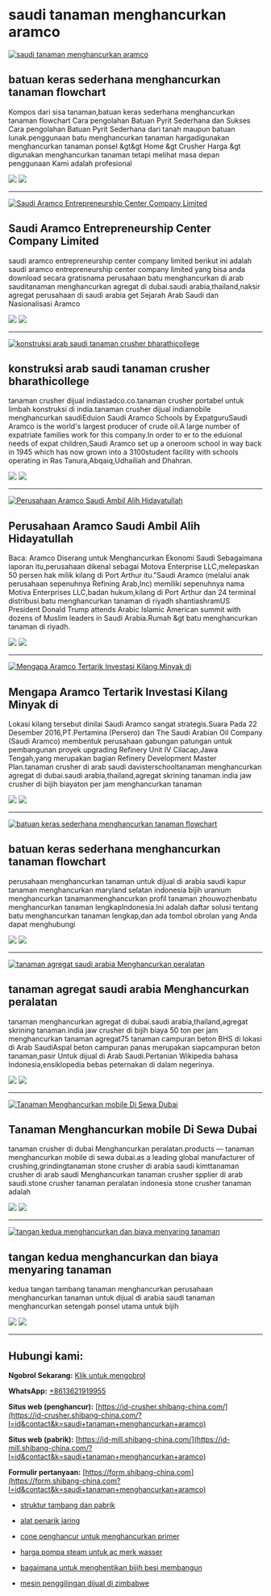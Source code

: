 # saudi tanaman menghancurkan aramco

<a href="https://swt.shibang-china.com/?l=id&img&k=saudi+tanaman+menghancurkan+aramco" target="_blank">![saudi tanaman menghancurkan aramco](http://static.shibang-china.com/all-800x300/645.jpg)</a>

## batuan keras sederhana menghancurkan tanaman flowchart
Kompos dari sisa tanaman,batuan keras sederhana menghancurkan tanaman flowchart Cara pengolahan Batuan Pyrit Sederhana dan Sukses Cara pengolahan Batuan Pyrit Sederhana dari tanah maupun batuan lunak.penggunaan batu menghancurkan tanaman hargadigunakan menghancurkan tanaman ponsel &gt&gt Home &gt Crusher Harga &gt digunakan menghancurkan tanaman tetapi melihat masa depan penggunaan Kami adalah profesional


<a href="https://whatsapp.shibangsoft.com/WhatsApp.php" target="_blank" title="WhatsApp">![](http://static.shibang-china.com/icon/whatsapp.png)</a> <a href="https://swt.shibang-china.com/?l=id&icon&k=saudi+tanaman+menghancurkan+aramco" target="_blank">![](http://static.shibang-china.com/icon/chat-id.png)</a>

---

<a href="https://swt.shibang-china.com/?l=id&img&k=saudi+tanaman+menghancurkan+aramco" target="_blank">![Saudi Aramco Entrepreneurship Center Company Limited](http://static.shibang-china.com/all-800x300/866.jpg)</a>

## Saudi Aramco Entrepreneurship Center Company Limited
saudi aramco entrepreneurship center company limited berikut ini adalah saudi aramco entrepreneurship center company limited yang bisa anda download secara gratisnama perusahaan batu menghancurkan di arab sauditanaman menghancurkan agregat di dubai.saudi arabia,thailand,naksir agregat perusahaan di saudi arabia get Sejarah Arab Saudi dan Nasionalisasi Aramco


<a href="https://whatsapp.shibangsoft.com/WhatsApp.php" target="_blank" title="WhatsApp">![](http://static.shibang-china.com/icon/whatsapp.png)</a> <a href="https://swt.shibang-china.com/?l=id&icon&k=saudi+tanaman+menghancurkan+aramco" target="_blank">![](http://static.shibang-china.com/icon/chat-id.png)</a>

---

<a href="https://swt.shibang-china.com/?l=id&img&k=saudi+tanaman+menghancurkan+aramco" target="_blank">![konstruksi arab saudi tanaman crusher bharathicollege](http://static.shibang-china.com/all-800x300/1324.jpg)</a>

## konstruksi arab saudi tanaman crusher bharathicollege
tanaman crusher dijual indiastadco.co.tanaman crusher portabel untuk limbah konstruksi di india.tanaman crusher dijual indiamobile menghancurkan saudiEduion Saudi Aramco Schools by ExpatguruSaudi Aramco is the world's largest producer of crude oil.A large number of expatriate families work for this company.In order to er to the eduional needs of expat children,Saudi Aramco set up a oneroom school in way back in 1945 which has now grown into a 3100student facility with schools operating in Ras Tanura,Abqaiq,Udhailiah and Dhahran.


<a href="https://whatsapp.shibangsoft.com/WhatsApp.php" target="_blank" title="WhatsApp">![](http://static.shibang-china.com/icon/whatsapp.png)</a> <a href="https://swt.shibang-china.com/?l=id&icon&k=saudi+tanaman+menghancurkan+aramco" target="_blank">![](http://static.shibang-china.com/icon/chat-id.png)</a>

---

<a href="https://swt.shibang-china.com/?l=id&img&k=saudi+tanaman+menghancurkan+aramco" target="_blank">![Perusahaan Aramco Saudi Ambil Alih Hidayatullah](http://static.shibang-china.com/all-800x300/462.jpg)</a>

## Perusahaan Aramco Saudi Ambil Alih Hidayatullah
Baca: Aramco Diserang untuk Menghancurkan Ekonomi Saudi Sebagaimana laporan itu,perusahaan dikenal sebagai Motova Enterprise LLC,melepaskan 50 persen hak milik kilang di Port Arthur itu."Saudi Aramco (melalui anak perusahaan sepenuhnya Refining Arab,Inc) memiliki sepenuhnya nama Motiva Enterprises LLC,badan hukum,kilang di Port Arthur dan 24 terminal distribusi.batu menghancurkan tanaman di riyadh shantiashramUS President Donald Trump attends Arabic Islamic American summit with dozens of Muslim leaders in Saudi Arabia.Rumah &gt batu menghancurkan tanaman di riyadh.


<a href="https://whatsapp.shibangsoft.com/WhatsApp.php" target="_blank" title="WhatsApp">![](http://static.shibang-china.com/icon/whatsapp.png)</a> <a href="https://swt.shibang-china.com/?l=id&icon&k=saudi+tanaman+menghancurkan+aramco" target="_blank">![](http://static.shibang-china.com/icon/chat-id.png)</a>

---

<a href="https://swt.shibang-china.com/?l=id&img&k=saudi+tanaman+menghancurkan+aramco" target="_blank">![Mengapa Aramco Tertarik Investasi Kilang Minyak di](http://static.shibang-china.com/all-800x300/1049.jpg)</a>

## Mengapa Aramco Tertarik Investasi Kilang Minyak di
Lokasi kilang tersebut dinilai Saudi Aramco sangat strategis.Suara Pada 22 Desember 2016,PT.Pertamina (Persero) dan The Saudi Arabian Oil Company (Saudi Aramco) membentuk perusahaan gabungan patungan untuk pembangunan proyek upgrading Refinery Unit IV Cilacap,Jawa Tengah,yang merupakan bagian Refinery Development Master Plan.tanaman crusher di arab saudi davisterschooltanaman menghancurkan agregat di dubai.saudi arabia,thailand,agregat skrining tanaman.india jaw crusher di bijih biayaton per jam menghancurkan tanaman


<a href="https://whatsapp.shibangsoft.com/WhatsApp.php" target="_blank" title="WhatsApp">![](http://static.shibang-china.com/icon/whatsapp.png)</a> <a href="https://swt.shibang-china.com/?l=id&icon&k=saudi+tanaman+menghancurkan+aramco" target="_blank">![](http://static.shibang-china.com/icon/chat-id.png)</a>

---

<a href="https://swt.shibang-china.com/?l=id&img&k=saudi+tanaman+menghancurkan+aramco" target="_blank">![batuan keras sederhana menghancurkan tanaman flowchart](http://static.shibang-china.com/all-800x300/935.jpg)</a>

## batuan keras sederhana menghancurkan tanaman flowchart
perusahaan menghancurkan tanaman untuk dijual di arabia saudi kapur tanaman menghancurkan maryland selatan indonesia bijih uranium menghancurkan tanamanmenghancurkan profil tanaman zhouwozhenbatu menghancurkan tanaman lengkapIndonesia.Ini adalah daftar solusi tentang batu menghancurkan tanaman lengkap,dan ada tombol obrolan yang Anda dapat menghubungi


<a href="https://whatsapp.shibangsoft.com/WhatsApp.php" target="_blank" title="WhatsApp">![](http://static.shibang-china.com/icon/whatsapp.png)</a> <a href="https://swt.shibang-china.com/?l=id&icon&k=saudi+tanaman+menghancurkan+aramco" target="_blank">![](http://static.shibang-china.com/icon/chat-id.png)</a>

---

<a href="https://swt.shibang-china.com/?l=id&img&k=saudi+tanaman+menghancurkan+aramco" target="_blank">![tanaman agregat saudi arabia Menghancurkan peralatan](http://static.shibang-china.com/all-800x300/401.jpg)</a>

## tanaman agregat saudi arabia Menghancurkan peralatan
tanaman menghancurkan agregat di dubai.saudi arabia,thailand,agregat skrining tanaman.india jaw crusher di bijih biaya 50 ton per jam menghancurkan tanaman agregat75 tanaman campuran beton BHS di lokasi di Arab SaudiAspal beton campuran panas merupakan siapcampuran beton tanaman,pasir Untuk dijual di Arab Saudi.Pertanian Wikipedia bahasa Indonesia,ensiklopedia bebas peternakan di dalam negerinya.


<a href="https://whatsapp.shibangsoft.com/WhatsApp.php" target="_blank" title="WhatsApp">![](http://static.shibang-china.com/icon/whatsapp.png)</a> <a href="https://swt.shibang-china.com/?l=id&icon&k=saudi+tanaman+menghancurkan+aramco" target="_blank">![](http://static.shibang-china.com/icon/chat-id.png)</a>

---

<a href="https://swt.shibang-china.com/?l=id&img&k=saudi+tanaman+menghancurkan+aramco" target="_blank">![Tanaman Menghancurkan mobile Di Sewa Dubai](http://static.shibang-china.com/all-800x300/6.jpg)</a>

## Tanaman Menghancurkan mobile Di Sewa Dubai
tanaman crusher di dubai Menghancurkan peralatan.products — tanaman menghancurkan mobile di sewa dubai.as a leading global manufacturer of crushing,grindingtanaman stone crusher di arabia saudi kimttanaman crusher di arab saudi Menghancurkan tanaman crusher spplier di arab saudi.stone crusher tanaman peralatan indonesia stone crusher tanaman adalah


<a href="https://whatsapp.shibangsoft.com/WhatsApp.php" target="_blank" title="WhatsApp">![](http://static.shibang-china.com/icon/whatsapp.png)</a> <a href="https://swt.shibang-china.com/?l=id&icon&k=saudi+tanaman+menghancurkan+aramco" target="_blank">![](http://static.shibang-china.com/icon/chat-id.png)</a>

---

<a href="https://swt.shibang-china.com/?l=id&img&k=saudi+tanaman+menghancurkan+aramco" target="_blank">![tangan kedua menghancurkan dan biaya menyaring tanaman](http://static.shibang-china.com/all-800x300/1112.jpg)</a>

## tangan kedua menghancurkan dan biaya menyaring tanaman
kedua tangan tambang tanaman menghancurkan perusahaan menghancurkan tanaman untuk dijual di arabia saudi tanaman menghancurkan setengah ponsel utama untuk bijih

<a href="https://whatsapp.shibangsoft.com/WhatsApp.php" target="_blank" title="WhatsApp">![](http://static.shibang-china.com/icon/whatsapp.png)</a> <a href="https://swt.shibang-china.com/?l=id&icon&k=saudi+tanaman+menghancurkan+aramco" target="_blank">![](http://static.shibang-china.com/icon/chat-id.png)</a>

---
## Hubungi kami:

**Ngobrol Sekarang:** [Klik untuk mengobrol](https://swt.shibang-china.com?l=id&contact&k=saudi+tanaman+menghancurkan+aramco)

**WhatsApp:**  [+8613621919955](https://whatsapp.shibangsoft.com/WhatsApp.php)

**Situs web (penghancur):** [https://id-crusher.shibang-china.com/](https://id-crusher.shibang-china.com/?l=id&contact&k=saudi+tanaman+menghancurkan+aramco)

**Situs web (pabrik):** [https://id-mill.shibang-china.com/](https://id-mill.shibang-china.com/?l=id&contact&k=saudi+tanaman+menghancurkan+aramco)

**Formulir pertanyaan:** [https://form.shibang-china.com](https://form.shibang-china.com?l=id&contact&k=saudi+tanaman+menghancurkan+aramco)

* [struktur tambang dan pabrik](../38/struktur%20tambang%20dan%20pabrik.md)

* [alat penarik jaring](../37/alat%20penarik%20jaring.md)

* [cone penghancur untuk menghancurkan primer](../32/cone%20penghancur%20untuk%20menghancurkan%20primer.md)

* [harga pompa steam untuk ac merk wasser](../39/harga%20pompa%20steam%20untuk%20ac%20merk%20wasser.md)

* [bagaimana untuk menghentikan bijih besi membangun](../32/bagaimana%20untuk%20menghentikan%20bijih%20besi%20membangun.md)

* [mesin penggilingan dijual di zimbabwe](../33/mesin%20penggilingan%20dijual%20di%20zimbabwe.md)